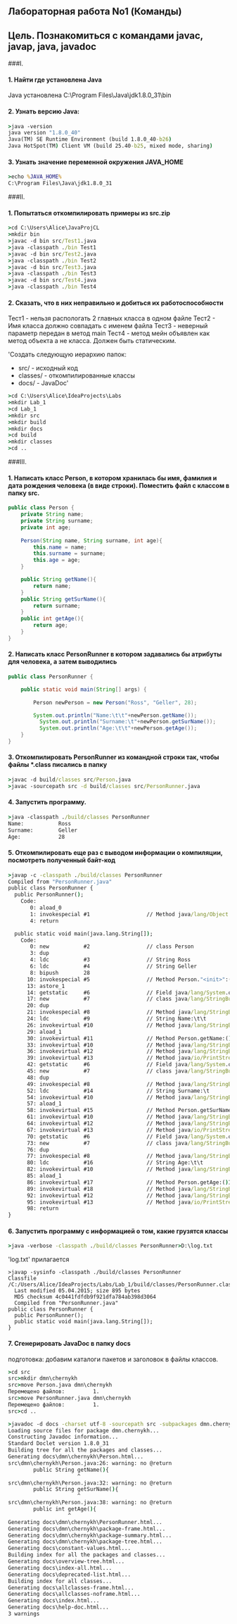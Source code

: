 ##   Лабораторная работа No1 (Команды)
## Цель. Познакомиться с командами javac, javap, java, javadoc
###I.
#### 1. Найти где установлена Java
Java установлена C:\Program Files\Java\jdk1.8.0_31\bin
#### 2. Узнать версию Java:
```cmd
>java -version
java version "1.8.0_40"
Java(TM) SE Runtime Environment (build 1.8.0_40-b26)
Java HotSpot(TM) Client VM (build 25.40-b25, mixed mode, sharing)
```
#### 3. Узнать значение переменной окружения JAVA_HOME
```cmd
>echo %JAVA_HOME%
C:\Program Files\Java\jdk1.8.0_31
```
###II.
#### 1. Попытаться откомпилировать примеры из src.zip
```cmd
>cd C:\Users\Alice\JavaProjCL
>mkdir bin
>javac -d bin src/Test1.java
>java -classpath ./bin Test1
>javac -d bin src/Test2.java
>java -classpath ./bin Test2
>javac -d bin src/Test3.java
>java -classpath ./bin Test3
>javac -d bin src/Test4.java
>java -classpath ./bin Test4
```
#### 2. Сказать, что в них неправильно и добиться их работоспособности
Тест1 - нельзя распологать 2 главных класса в одном файле
Тест2 - Имя класса должно совпадать с именем файла
Тест3 - неверный параметр передан в метод main
Тест4 - метод мейн объявлен как метод объекта а не класса. Должен быть статическим.

'Создать следующую иерархию папок:
+ src/ - исходный код
 + classes/ - откомпилированные классы
+ docs/ - JavaDoc'
```cmd
>cd C:\Users\Alice\IdeaProjects\Labs
>mkdir Lab_1
>cd Lab_1
>mkdir src
>mkdir build
>mkdir docs
>cd build
>mkdir classes
>cd ..
```
###III.
#### 1. Написать класс Person, в котором хранилась бы имя, фамилия и дата рождения человека (в виде строки). Поместить файл с классом в папку src.
```Java
public class Person { 
	private String name;
	private String surname;
	private int age;
	
	Person(String name, String surname, int age){
		this.name = name;
		this.surname = surname;
		this.age = age;
	}

	public String getName(){
		return name;
	}
	public String getSurName(){
		return surname;
	}
	public int getAge(){
		return age;
	}
}
```
#### 2. Написать класс PersonRunner в котором задавались бы атрибуты для человека, а затем выводились 
```Java
public class PersonRunner { 

	public static void main(String[] args) { 
    	
    	Person newPerson = new Person("Ross", "Geller", 28);

    	System.out.println("Name:\t\t"+newPerson.getName());
		  System.out.println("Surname:\t"+newPerson.getSurName());
		  System.out.println("Age:\t\t"+newPerson.getAge());
  	}
}
```
#### 3. Откомпилировать PersonRunner из командной строки так, чтобы файлы *.class писались в папку 
```cmd
>javac -d build/classes src/Person.java
>javac -sourcepath src -d build/classes src/PersonRunner.java
```
#### 4. Запустить программу.
```cmd
>java -classpath ./build/classes PersonRunner
Name:           Ross
Surname:        Geller
Age:            28
```
#### 5. Откомпилировать еще раз с выводом информации о компиляции, посмотреть полученный байт-код
```cmd
>javap -c -classpath ./build/classes PersonRunner
Compiled from "PersonRunner.java"
public class PersonRunner {
  public PersonRunner();
    Code:
       0: aload_0
       1: invokespecial #1                  // Method java/lang/Object."<init>":()V
       4: return

  public static void main(java.lang.String[]);
    Code:
       0: new           #2                  // class Person
       3: dup
       4: ldc           #3                  // String Ross
       6: ldc           #4                  // String Geller
       8: bipush        28
      10: invokespecial #5                  // Method Person."<init>":(Ljava/lang/String;Ljava/lang/String;I)V
      13: astore_1
      14: getstatic     #6                  // Field java/lang/System.out:Ljava/io/PrintStream;
      17: new           #7                  // class java/lang/StringBuilder
      20: dup
      21: invokespecial #8                  // Method java/lang/StringBuilder."<init>":()V
      24: ldc           #9                  // String Name:\t\t
      26: invokevirtual #10                 // Method java/lang/StringBuilder.append:(Ljava/lang/String;)Ljava/lang/StringBuilder;
      29: aload_1
      30: invokevirtual #11                 // Method Person.getName:()Ljava/lang/String;
      33: invokevirtual #10                 // Method java/lang/StringBuilder.append:(Ljava/lang/String;)Ljava/lang/StringBuilder;
      36: invokevirtual #12                 // Method java/lang/StringBuilder.toString:()Ljava/lang/String;
      39: invokevirtual #13                 // Method java/io/PrintStream.println:(Ljava/lang/String;)V
      42: getstatic     #6                  // Field java/lang/System.out:Ljava/io/PrintStream;
      45: new           #7                  // class java/lang/StringBuilder
      48: dup
      49: invokespecial #8                  // Method java/lang/StringBuilder."<init>":()V
      52: ldc           #14                 // String Surname:\t
      54: invokevirtual #10                 // Method java/lang/StringBuilder.append:(Ljava/lang/String;)Ljava/lang/StringBuilder;
      57: aload_1
      58: invokevirtual #15                 // Method Person.getSurName:()Ljava/lang/String;
      61: invokevirtual #10                 // Method java/lang/StringBuilder.append:(Ljava/lang/String;)Ljava/lang/StringBuilder;
      64: invokevirtual #12                 // Method java/lang/StringBuilder.toString:()Ljava/lang/String;
      67: invokevirtual #13                 // Method java/io/PrintStream.println:(Ljava/lang/String;)V
      70: getstatic     #6                  // Field java/lang/System.out:Ljava/io/PrintStream;
      73: new           #7                  // class java/lang/StringBuilder
      76: dup
      77: invokespecial #8                  // Method java/lang/StringBuilder."<init>":()V
      80: ldc           #16                 // String Age:\t\t
      82: invokevirtual #10                 // Method java/lang/StringBuilder.append:(Ljava/lang/String;)Ljava/lang/StringBuilder;
      85: aload_1
      86: invokevirtual #17                 // Method Person.getAge:()I
      89: invokevirtual #18                 // Method java/lang/StringBuilder.append:(I)Ljava/lang/StringBuilder;
      92: invokevirtual #12                 // Method java/lang/StringBuilder.toString:()Ljava/lang/String;
      95: invokevirtual #13                 // Method java/io/PrintStream.println:(Ljava/lang/String;)V
      98: return
}
```
#### 6. Запустить программу с информацией о том, какие грузятся классы
```cmd
>java -verbose -classpath ./build/classes PersonRunner>D:\log.txt
```
'log.txt' прилагается

```
>javap -sysinfo -classpath ./build/classes PersonRunner
Classfile /C:/Users/Alice/IdeaProjects/Labs/Lab_1/build/classes/PersonRunner.class
  Last modified 05.04.2015; size 895 bytes
  MD5 checksum 4c0441fdfdb9f921dfa784ab398d3064
  Compiled from "PersonRunner.java"
public class PersonRunner {
  public PersonRunner();
  public static void main(java.lang.String[]);
}
```
#### 7. Сгенерировать JavaDoc в папку docs

подготовка: добавим каталоги пакетов и заголовок в файлы классов.

```cmd
>cd src
src>mkdir dmn\chernykh
src>move Person.java dmn\chernykh
Перемещено файлов:         1.
src>move PersonRunner.java dmn\chernykh
Перемещено файлов:         1.
src>cd ..

>javadoc -d docs -charset utf-8 -sourcepath src -subpackages dmn.chernykh
Loading source files for package dmn.chernykh...
Constructing Javadoc information...
Standard Doclet version 1.8.0_31
Building tree for all the packages and classes...
Generating docs\dmn\chernykh\Person.html...
src\dmn\chernykh\Person.java:26: warning: no @return
        public String getName(){
                      ^
src\dmn\chernykh\Person.java:32: warning: no @return
        public String getSurName(){
                      ^
src\dmn\chernykh\Person.java:38: warning: no @return
        public int getAge(){
                   ^
Generating docs\dmn\chernykh\PersonRunner.html...
Generating docs\dmn\chernykh\package-frame.html...
Generating docs\dmn\chernykh\package-summary.html...
Generating docs\dmn\chernykh\package-tree.html...
Generating docs\constant-values.html...
Building index for all the packages and classes...
Generating docs\overview-tree.html...
Generating docs\index-all.html...
Generating docs\deprecated-list.html...
Building index for all classes...
Generating docs\allclasses-frame.html...
Generating docs\allclasses-noframe.html...
Generating docs\index.html...
Generating docs\help-doc.html...
3 warnings
```
